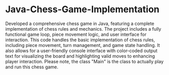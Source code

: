 # Java-Chess-Game-Implementation
Developed a comprehensive chess game in Java, featuring a complete implementation of chess rules and mechanics. The project includes a fully functional game loop, piece movement logic, and user interface for interaction. This code handles the basic implementation of chess rules, including piece movement, turn management, and game state handling. It also allows for a user-friendly console interface with color-coded output text for visualizing the board and highlighting valid moves to enhancing player interaction. Please note, the class "Main" is the class to actually play and run this chess game.
